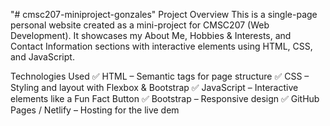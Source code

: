 "# cmsc207-miniproject-gonzales" 
Project Overview
This is a single-page personal website created as a mini-project for CMSC207 (Web Development). It showcases my About Me, Hobbies & Interests, and Contact Information sections with interactive elements using HTML, CSS, and JavaScript.

Technologies Used
✅ HTML – Semantic tags for page structure
✅ CSS – Styling and layout with Flexbox & Bootstrap
✅ JavaScript – Interactive elements like a Fun Fact Button
✅ Bootstrap – Responsive design
✅ GitHub Pages / Netlify – Hosting for the live dem
